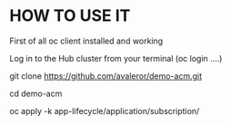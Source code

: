 
# HOW TO USE IT

First of all oc client installed and working

Log in to the Hub cluster from your terminal (oc login ....)

git clone https://github.com/avaleror/demo-acm.git

cd demo-acm

oc apply -k app-lifecycle/application/subscription/
